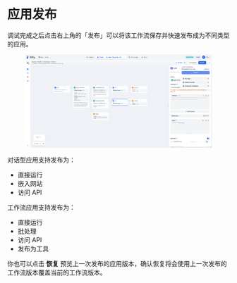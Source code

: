 # 应用发布

调试完成之后点击右上角的「发布」可以将该工作流保存并快速发布成为不同类型的应用。

<figure><img src="../../.gitbook/assets/output (4) (3).png" alt=""><figcaption></figcaption></figure>

对话型应用支持发布为：

* 直接运行
* 嵌入网站
* 访问 API

工作流应用支持发布为：

* 直接运行
* 批处理
* 访问 API
* 发布为工具

你也可以点击 **恢复** 预览上一次发布的应用版本，确认恢复将会使用上一次发布的工作流版本覆盖当前的工作流版本。
